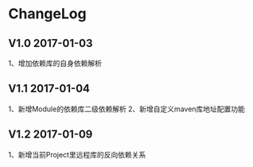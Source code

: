 
ChangeLog
=========

V1.0  2017-01-03
-----------------------
  1、增加依赖库的自身依赖解析

V1.1  2017-01-04
-----------------------
  1、新增Module的依赖库二级依赖解析
  2、新增自定义maven库地址配置功能

V1.2  2017-01-09
-----------------------
  1、新增当前Project里远程库的反向依赖关系
